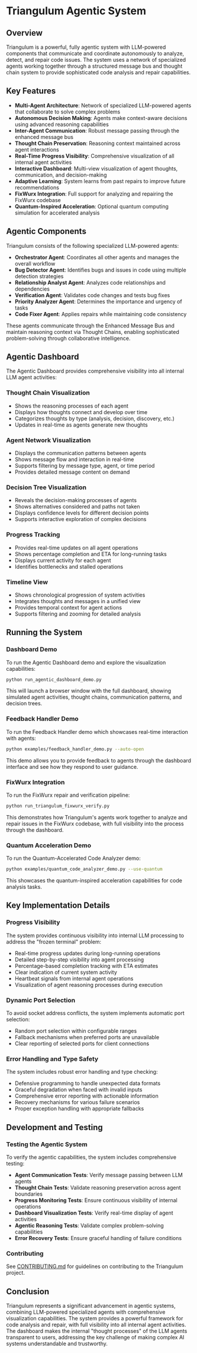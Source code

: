 # Triangulum Agentic System

## Overview

Triangulum is a powerful, fully agentic system with LLM-powered components that communicate and coordinate autonomously to analyze, detect, and repair code issues. The system uses a network of specialized agents working together through a structured message bus and thought chain system to provide sophisticated code analysis and repair capabilities.

## Key Features

- **Multi-Agent Architecture**: Network of specialized LLM-powered agents that collaborate to solve complex problems
- **Autonomous Decision Making**: Agents make context-aware decisions using advanced reasoning capabilities
- **Inter-Agent Communication**: Robust message passing through the enhanced message bus
- **Thought Chain Preservation**: Reasoning context maintained across agent interactions
- **Real-Time Progress Visibility**: Comprehensive visualization of all internal agent activities
- **Interactive Dashboard**: Multi-view visualization of agent thoughts, communication, and decision-making
- **Adaptive Learning**: System learns from past repairs to improve future recommendations
- **FixWurx Integration**: Full support for analyzing and repairing the FixWurx codebase
- **Quantum-Inspired Acceleration**: Optional quantum computing simulation for accelerated analysis

## Agentic Components

Triangulum consists of the following specialized LLM-powered agents:

- **Orchestrator Agent**: Coordinates all other agents and manages the overall workflow
- **Bug Detector Agent**: Identifies bugs and issues in code using multiple detection strategies
- **Relationship Analyst Agent**: Analyzes code relationships and dependencies
- **Verification Agent**: Validates code changes and tests bug fixes
- **Priority Analyzer Agent**: Determines the importance and urgency of tasks
- **Code Fixer Agent**: Applies repairs while maintaining code consistency

These agents communicate through the Enhanced Message Bus and maintain reasoning context via Thought Chains, enabling sophisticated problem-solving through collaborative intelligence.

## Agentic Dashboard

The Agentic Dashboard provides comprehensive visibility into all internal LLM agent activities:

### Thought Chain Visualization
- Shows the reasoning processes of each agent
- Displays how thoughts connect and develop over time
- Categorizes thoughts by type (analysis, decision, discovery, etc.)
- Updates in real-time as agents generate new thoughts

### Agent Network Visualization
- Displays the communication patterns between agents
- Shows message flow and interaction in real-time
- Supports filtering by message type, agent, or time period
- Provides detailed message content on demand

### Decision Tree Visualization
- Reveals the decision-making processes of agents
- Shows alternatives considered and paths not taken
- Displays confidence levels for different decision points
- Supports interactive exploration of complex decisions

### Progress Tracking
- Provides real-time updates on all agent operations
- Shows percentage completion and ETA for long-running tasks
- Displays current activity for each agent
- Identifies bottlenecks and stalled operations

### Timeline View
- Shows chronological progression of system activities
- Integrates thoughts and messages in a unified view
- Provides temporal context for agent actions
- Supports filtering and zooming for detailed analysis

## Running the System

### Dashboard Demo

To run the Agentic Dashboard demo and explore the visualization capabilities:

```bash
python run_agentic_dashboard_demo.py
```

This will launch a browser window with the full dashboard, showing simulated agent activities, thought chains, communication patterns, and decision trees.

### Feedback Handler Demo

To run the Feedback Handler demo which showcases real-time interaction with agents:

```bash
python examples/feedback_handler_demo.py --auto-open
```

This demo allows you to provide feedback to agents through the dashboard interface and see how they respond to user guidance.

### FixWurx Integration

To run the FixWurx repair and verification pipeline:

```bash
python run_triangulum_fixwurx_verify.py
```

This demonstrates how Triangulum's agents work together to analyze and repair issues in the FixWurx codebase, with full visibility into the process through the dashboard.

### Quantum Acceleration Demo

To run the Quantum-Accelerated Code Analyzer demo:

```bash
python examples/quantum_code_analyzer_demo.py --use-quantum
```

This showcases the quantum-inspired acceleration capabilities for code analysis tasks.

## Key Implementation Details

### Progress Visibility

The system provides continuous visibility into internal LLM processing to address the "frozen terminal" problem:

- Real-time progress updates during long-running operations
- Detailed step-by-step visibility into agent processing
- Percentage-based completion tracking with ETA estimates
- Clear indication of current system activity
- Heartbeat signals from internal agent operations
- Visualization of agent reasoning processes during execution

### Dynamic Port Selection

To avoid socket address conflicts, the system implements automatic port selection:

- Random port selection within configurable ranges
- Fallback mechanisms when preferred ports are unavailable
- Clear reporting of selected ports for client connections

### Error Handling and Type Safety

The system includes robust error handling and type checking:

- Defensive programming to handle unexpected data formats
- Graceful degradation when faced with invalid inputs
- Comprehensive error reporting with actionable information
- Recovery mechanisms for various failure scenarios
- Proper exception handling with appropriate fallbacks

## Development and Testing

### Testing the Agentic System

To verify the agentic capabilities, the system includes comprehensive testing:

- **Agent Communication Tests**: Verify message passing between LLM agents
- **Thought Chain Tests**: Validate reasoning preservation across agent boundaries
- **Progress Monitoring Tests**: Ensure continuous visibility of internal operations
- **Dashboard Visualization Tests**: Verify real-time display of agent activities
- **Agentic Reasoning Tests**: Validate complex problem-solving capabilities
- **Error Recovery Tests**: Ensure graceful handling of failure conditions

### Contributing

See [CONTRIBUTING.md](CONTRIBUTING.md) for guidelines on contributing to the Triangulum project.

## Conclusion

Triangulum represents a significant advancement in agentic systems, combining LLM-powered specialized agents with comprehensive visualization capabilities. The system provides a powerful framework for code analysis and repair, with full visibility into all internal agent activities. The dashboard makes the internal "thought processes" of the LLM agents transparent to users, addressing the key challenge of making complex AI systems understandable and trustworthy.
